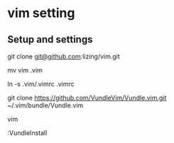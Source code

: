 # vim setting

## Setup and settings

git clone git@github.com:lizing/vim.git

mv vim .vim

ln -s .vim/.vimrc .vimrc

git clone https://github.com/VundleVim/Vundle.vim.git ~/.vim/bundle/Vundle.vim

vim

:VundleInstall
